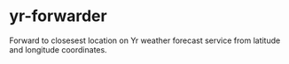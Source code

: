 # yr-forwarder
Forward to closesest location on Yr weather forecast service from latitude and longitude coordinates.
